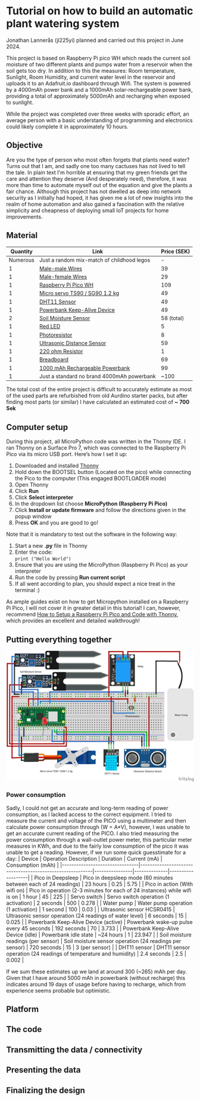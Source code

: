 # Tutorial on how to build an automatic plant watering system
Jonathan Lannerås (jl225yi) planned and carried out this project in June 2024.

This project is based on Raspberry Pi pico WH which reads the current soil moisture of two different plants and pumps water from a reservoir when the soil gets too dry. In addition to this the measures: Room temperature, Sunlight, Room Humidity, and current water level in the reservoir and uploads it to an Adafruit.io dashboard through Wifi. The system is powered by a 4000mAh power bank and a 1000mAh solar-rechargeable power bank, providing a total of approximately 5000mAh and recharging when exposed to sunlight. 

While the project was completed over three weeks with sporadic effort, an average person with a basic understanding of programming and electronics could likely complete it in approximately 10 hours.

## Objective
Are you the type of person who most often forgets that plants need water? Turns out that I am, and sadly one too many cactuses has not lived to tell the tale. In plain text I'm horrible at ensuring that my green friends get the care and attention they deserve (And desperately need), therefore, it was more than time to automate myself out of the equation and give the plants a fair chance. Although this project has not dwelled as deep into network security as I initially had hoped, it has given me a lot of new insights into the realm of home automation and also gained a fascination with the relative simplicity and cheapness of deploying small IoT projects for home improvements.

## Material
| Quantity | Link                                                                                            | Price (SEK) |
|----------|--------------------------------------------------------------------------------------------------|-------------|
| Numerous | Just a random mix-match of childhood legos                                                         | -           |
| 1        | [Male-male Wires](https://www.electrokit.com/kopplingstrad-byglar-for-kopplingsdack-mjuka-65st) | 39          |
| 1        | [Male-female Wires](https://www.electrokit.com/labsladd-1-pin-hane-hona-150mm-10-pack)          | 29          |
| 1        | [Raspberry Pi Pico WH](https://www.electrokit.com/raspberry-pi-pico-wh)                         | 109         |
| 1        | [Micro servo TS90 / SG90 1.2 kg](https://www.electrokit.com/micro-servo-ts90-sg90-1.2kg)        | 49          |
| 1        | [DHT11 Sensor](https://www.electrokit.com/digital-temperatur-och-fuktsensor-dht11)              | 49          |
| 1        | [Powerbank Keep-Alive Device](https://www.electrokit.com/powerbank-keep-alive-device)            | 49          |
| 2        | [Soil Moisture Sensor](https://www.electrokit.com/jordfuktighetssensor)                          | 58 (total)  |
| 1        | [Red LED](https://www.electrokit.com/led-5mm-rod-diffus-1500mcd)                                 | 5           |
| 1        | [Photoresistor](https://www.electrokit.com/fotomotstand-cds-4-7-kohm)                            | 8           |
| 1        | [Ultrasonic Distance Sensor](https://www.electrokit.com/avstandsmatare-ultraljud-hc-sr04-2-400cm) | 59          |
| 1        | [220 ohm Resistor](https://se.rs-online.com/web/p/through-hole-resistors/0131176?gb=s)                  | 1           |
| 1        | [Breadboard](https://www.electrokit.com/kopplingsdack-840-anslutningar)                          | 69          |
| 1        | [1000 mAh Rechargeable Powerbank](https://www.dormy.com/sv/varumarken/dormy/powerbank-solar-charger-14282044fik) | 99          |
| 1        | Just a standard no brand 4000mAh powerbank                                                                                                 | ~100        |




The total cost of the entire project is difficult to accurately estimate as most of the used parts are refurbished from old Aurdino starter packs, but after finding most parts (or similar) I have calculated an estimated cost of **~ 700 Sek**

## Computer setup
During this project, all MicroPython code was written in the Thonny IDE. I ran Thonny on a Surface Pro 7, which was connected to the Raspberry Pi Pico via its micro USB port. Here’s how I set it up:

1. Downloaded and installed [Thonny](https://thonny.org/)
2. Hold down the BOOTSEL button (Located on the pico) while connecting the Pico to the computer (This engaged BOOTLOADER mode)
3. Open Thonny
4. Click **Run**
5. Click **Select interpreter**
6. In the dropdown list choose **MicroPython (Raspberry Pi Pico)**
7. Click **Install or update firmware** and follow the directions given in the popup window
8. Press **OK** and you are good to go!

Note that it is mandatory to test out the software in the following way: 
1. Start a new **.py** file in Thonny
2. Enter the code: <br />
`print ("Hello World")`
3. Ensure that you are using the MicroPython (Raspberry Pi Pico) as your interpreter 
4. Run the code by pressing **Run current script**
5. If all went according to plan, you should expect a nice treat in the terminal :) 

As ample guides exist on how to get Micropython installed on a Raspberry Pi Pico, I will not cover it in greater detail in this tutorial! I can, however, recommend [How to Setup a Raspberry Pi Pico and Code with Thonny](https://www.youtube.com/watch?v=_ouzuI_ZPLs), which provides an excellent and detailed walkthrough! 
## Putting everything together
![Wireing](https://github.com/Tannis1195/Iot-Summer-2024/blob/main/BreadBoard.png)
### Power consumption 
Sadly, I could not get an accurate and long-term reading of power consumption, as I lacked access to the correct equipment. I tried to measure the current and voltage of the PICO using a multimeter and then calculate power consumption through (W = A*V), however, I was unable to get an accurate current reading of the PICO. I also tried measuring the power consumption through a wall-outlet power meter, this particular meter measures in KWh, and due to the fairly low consumption of the pico it was unable to get a reading. However, if we run some quick guesstimate for a day:
| Device                         | Operation Description                                    | Duration       | Current (mA) | Consumption (mAh) |
|--------------------------------|----------------------------------------------------------|----------------|--------------|-------------------|
| Pico in Deepsleep              | Pico in deepsleep mode (60 minutes between each of 24 readings) | 23 hours       | 0.25         | 5.75              |
| Pico in action (With wifi on)  | Pico in operation (2-3 minutes for each of 24 instances) while wifi is on | 1 hour         | 45           | 225               |
| Servo switch                   | Servo switch operation (1 activation)                    | 2 seconds      | 500          | 0.278             |
| Water pump                     | Water pump operation (1 activation)                      | 1 second       | 100          | 0.03              |
| Ultrasonic sensor HCSR0415     | Ultrasonic sensor operation (24 readings of water level) | 6 seconds      | 15           | 0.025             |
| Powerbank Keep-Alive Device (active) | Powerbank wake-up pulse every 45 seconds                | 192 seconds    | 70           | 3.733             |
| Powerbank Keep-Alive Device (idle) | Powerbank idle state                                    | ~24 hours      | 1            | 23.947            |
| Soil moisture readings (per sensor) | Soil moisture sensor operation (24 readings per sensor) | 720 seconds    | 15           | 3 (per sensor)   |
| DHT11 sensor                   | DHT11 sensor operation (24 readings of temperature and humidity) | 2.4 seconds    | 2.5          | 0.002             |

If we sum these estimates up we land at around 300 (~265) mAh per day. Given that I have around 5000 mAh in powerbank (without recharge) this indicates around 19 days of usage before having to recharge, which from experience seems probable but optimistic.     


## Platform 
## The code
## Transmitting the data / connectivity
## Presenting the data
## Finalizing the design
